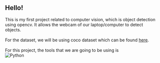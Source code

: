 ## Hello!

This is my first project related to computer vision, which is object detection using opencv. It allows the webcam of our laptop/computer to detect objects.\
\
For the dataset, we will be using coco dataset which can be found [here](https://cocodataset.org/#home).\
\
For this project, the tools that we are going to be using is\
![Python](https://img.shields.io/badge/-Python-05122A?style=flat&logo=python)